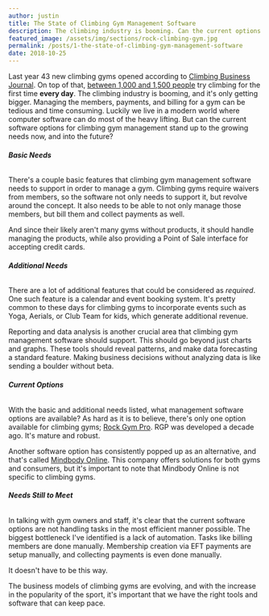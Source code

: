 ```yaml
---
author: justin
title: The State of Climbing Gym Management Software
description: The climbing industry is booming. Can the current options for gym management software keep pace?
featured_image: /assets/img/sections/rock-climbing-gym.jpg
permalink: /posts/1-the-state-of-climbing-gym-management-software
date: 2018-10-25 
---
```


Last year 43 new climbing gyms opened according to [Climbing Business Journal](http://www.climbingbusinessjournal.com/gyms-and-trends-of-2017/). On top of that, [between 1,000 and 1,500 people](https://www.climbing.com/people/the-mentorship-gap-what-climbing-gyms-cant-teach-you/) try climbing for the first time **every day**. The climbing industry is booming, and it's only getting bigger. Managing the members, payments, and billing for a gym can be tedious and time consuming. Luckily we live in a modern world where computer software can do most of the heavy lifting. But can the current software options for climbing gym management stand up to the growing needs now, and into the future?

###### **Basic Needs**
There's a couple basic features that climbing gym management software needs to support in order to manage a gym. Climbing gyms require waivers from members, so the software not only needs to support it, but revolve around the concept. It also needs to be able to not only manage those members, but bill them and collect payments as well.

And since their likely aren't many gyms without products, it should handle managing the products, while also providing a Point of Sale interface for accepting credit cards.

###### **Additional Needs**
There are a lot of additional features that could be considered as *required*. One such feature is a calendar and event booking system. It's pretty common to these days for climbing gyms to incorporate events such as Yoga, Aerials, or Club Team for kids, which generate additional revenue.

Reporting and data analysis is another crucial area that climbing gym management software should support. This should go beyond just charts and graphs. These tools should reveal patterns, and make data forecasting a standard feature. Making business decisions without analyzing data is like sending a boulder without beta.

###### **Current Options**
With the basic and additional needs listed, what management software options are available? As hard as it is to believe, there's only one option available for climbing gyms; [Rock Gym Pro](https://www.rockgympro.com/). RGP was developed a decade ago. It's mature and robust.

Another software option has consistently popped up as an alternative, and that's called [Mindbody Online](https://mindbodyonline.com). This company offers solutions for both gyms and consumers, but it's important to note that Mindbody Online is not specific to climbing gyms.

###### **Needs Still to Meet**
In talking with gym owners and staff, it's clear that the current software options are not handling tasks in the most efficient manner possible. The biggest bottleneck I've identified is a lack of automation. Tasks like billing members are done manually. Membership creation via EFT payments are setup manually, and collecting payments is even done manually.

It doesn't have to be this way.

The business models of climbing gyms are evolving, and with the increase in the popularity of the sport, it's important that we have the right tools and software that can keep pace.